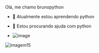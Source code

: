 Olá, me chamo brunopython

- 🌱 Atualmente estou aprendendo python

 - 🤔 Estou procurando ajuda com python


 - ![image](https://github.com/user-attachments/assets/1a17c5bd-c71c-4bbe-ace4-7788ec464e87)



  ![imagem15](https://github.com/user-attachments/assets/39c6a27b-2509-4b14-80c3-937fdb3eb3fc)
